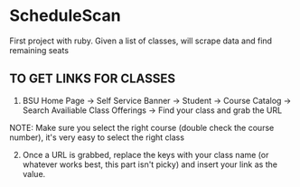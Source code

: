 # ScheduleScan
First project with ruby. Given a list of classes, will scrape data and find remaining seats


TO GET LINKS FOR CLASSES
-------------------------
1. BSU Home Page -> Self Service Banner -> Student -> Course Catalog -> Search Availiable Class Offerings -> Find your class and grab the URL

NOTE: Make sure you select the right course (double check the course number), it's very easy to select the right class

2. Once a URL is grabbed, replace the keys with your class name (or whatever works best, this part isn't picky) and 
insert your link as the value.
